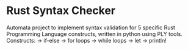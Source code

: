 # Rust Syntax Checker
Automata project to implement syntax validation for 5 specific Rust Programming Language constructs, written in python using PLY tools.
Constructs:
-> if-else
-> for loops
-> while loops
-> let
-> println!
